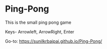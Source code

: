 # Ping-Pong
This is the small ping pong game

Keys-  Arrowleft, ArrowRight, Enter

Go-to: https://sunilkrbajpai.github.io/Ping-Pong/
